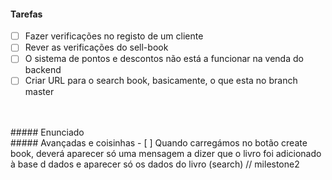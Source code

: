 #### Tarefas
- [ ] Fazer verificações no registo de um cliente
- [ ] Rever as verificações do sell-book
- [ ] O sistema de pontos e descontos não está a funcionar na venda do backend
- [ ] Criar URL para o search book, basicamente, o que esta no branch master
<br>

<br>
##### Enunciado


<br>
##### Avançadas e coisinhas
- [ ] Quando carregámos no botão create book, deverá 
aparecer só uma mensagem a dizer que o livro foi 
adicionado à base d dados e aparecer só os dados do livro (search) // milestone2



